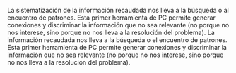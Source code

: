 La sistematización de la información recaudada nos lleva a la búsqueda o al encuentro de patrones. Esta primer herramienta de PC permite generar conexiones y discriminar la información que no sea relevante (no porque no nos interese, sino porque no nos lleva a la resolución del problema).
La información recaudada nos lleva a la búsqueda o el encuentro de patrones. Esta primer herramienta de PC permite generar conexiones y discriminar la información que no sea relevante (no porque no nos interese, sino porque no nos lleva a la resolución del problema).

